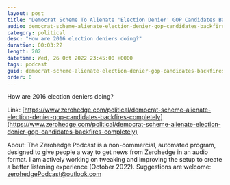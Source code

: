```yaml
---
layout: post
title: "Democrat Scheme To Alienate 'Election Denier' GOP Candidates Backfires Spectacularly"
audio: democrat-scheme-alienate-election-denier-gop-candidates-backfires-completely-0
category: political
desc: "How are 2016 election deniers doing?"
duration: 00:03:22
length: 202
datetime: Wed, 26 Oct 2022 23:45:00 +0000
tags: podcast
guid: democrat-scheme-alienate-election-denier-gop-candidates-backfires-completely-0
order: 0
---
```

How are 2016 election deniers doing?

Link: [https://www.zerohedge.com/political/democrat-scheme-alienate-election-denier-gop-candidates-backfires-completely](https://www.zerohedge.com/political/democrat-scheme-alienate-election-denier-gop-candidates-backfires-completely)

About: The Zerohedge Podcast is a non-commercial, automated program, designed to give people a way to get news from Zerohedge in an audio format.  I am actively working on tweaking and improving the setup to create a better listening experience (October 2022).  Suggestions are welcome: [zerohedgePodcast@outlook.com](mailto:zerohedgePodcast@outlook.com)